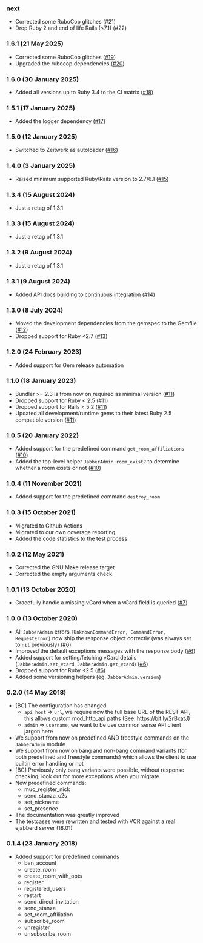 ### next

* Corrected some RuboCop glitches (#21)
* Drop Ruby 2 and end of life Rails (<7.1) (#22)

### 1.6.1 (21 May 2025)

* Corrected some RuboCop glitches ([#19](https://github.com/hausgold/jabber_admin/pull/19))
* Upgraded the rubocop dependencies ([#20](https://github.com/hausgold/jabber_admin/pull/20))

### 1.6.0 (30 January 2025)

* Added all versions up to Ruby 3.4 to the CI matrix ([#18](https://github.com/hausgold/jabber_admin/pull/18))

### 1.5.1 (17 January 2025)

* Added the logger dependency ([#17](https://github.com/hausgold/jabber_admin/pull/17))

### 1.5.0 (12 January 2025)

* Switched to Zeitwerk as autoloader ([#16](https://github.com/hausgold/jabber_admin/pull/16))

### 1.4.0 (3 January 2025)

* Raised minimum supported Ruby/Rails version to 2.7/6.1 ([#15](https://github.com/hausgold/jabber_admin/pull/15))

### 1.3.4 (15 August 2024)

* Just a retag of 1.3.1

### 1.3.3 (15 August 2024)

* Just a retag of 1.3.1

### 1.3.2 (9 August 2024)

* Just a retag of 1.3.1

### 1.3.1 (9 August 2024)

* Added API docs building to continuous integration ([#14](https://github.com/hausgold/jabber_admin/pull/14))

### 1.3.0 (8 July 2024)

* Moved the development dependencies from the gemspec to the Gemfile ([#12](https://github.com/hausgold/jabber_admin/pull/12))
* Dropped support for Ruby <2.7 ([#13](https://github.com/hausgold/jabber_admin/pull/13))

### 1.2.0 (24 February 2023)

* Added support for Gem release automation

### 1.1.0 (18 January 2023)

* Bundler >= 2.3 is from now on required as minimal version ([#11](https://github.com/hausgold/jabber_admin/pull/11))
* Dropped support for Ruby < 2.5 ([#11](https://github.com/hausgold/jabber_admin/pull/11))
* Dropped support for Rails < 5.2 ([#11](https://github.com/hausgold/jabber_admin/pull/11))
* Updated all development/runtime gems to their latest
  Ruby 2.5 compatible version ([#11](https://github.com/hausgold/jabber_admin/pull/11))

### 1.0.5 (20 January 2022)

* Added support for the predefined command `get_room_affiliations` ([#10](https://github.com/hausgold/jabber_admin/pull/10))
* Added the top-level helper `JabberAdmin.room_exist?` to determine whether
  a room exists or not ([#10](https://github.com/hausgold/jabber_admin/pull/10))

### 1.0.4 (11 November 2021)

* Added support for the predefined command `destroy_room`

### 1.0.3 (15 October 2021)

* Migrated to Github Actions
* Migrated to our own coverage reporting
* Added the code statistics to the test process

### 1.0.2 (12 May 2021)

* Corrected the GNU Make release target
* Corrected the empty arguments check

### 1.0.1 (13 October 2020)

* Gracefully handle a missing vCard when a vCard field is queried ([#7](https://github.com/hausgold/jabber_admin/pull/7))

### 1.0.0 (13 October 2020)

* All `JabberAdmin` errors `[UnknownCommandError, CommandError, RequestError]`
  now ship the response object correctly (was always set to `nil` previously)
  ([#6](https://github.com/hausgold/jabber_admin/pull/6))
* Improved the default exceptions messages with the response body ([#6](https://github.com/hausgold/jabber_admin/pull/6))
* Added support for setting/fetching vCard details (`JabberAdmin.set_vcard`,
  `JabberAdmin.get_vcard`) ([#6](https://github.com/hausgold/jabber_admin/pull/6))
* Dropped support for Ruby <2.5 ([#6](https://github.com/hausgold/jabber_admin/pull/6))
* Added some versioning helpers (eg. `JabberAdmin.version`)

### 0.2.0 (14 May 2018)

* [BC] The configuration has changed
  * `api_host` => `url`, we require now the full base URL of the REST API, this
    allows custom mod_http_api paths (See: https://bit.ly/2rBxatJ)
  * `admin` => `username`, we want to be use common sense API client jargon
    here
* We support from now on predefined AND freestyle commands on the `JabberAdmin`
  module
* We support from now on bang and non-bang command variants (for both
  predefined and freestyle commands) which allows the client to use builtin
  error handling or not
* [BC] Previously only bang variants were possible, without response checking,
  look out for more exceptions when you migrate
* New predefined commands:
  * muc_register_nick
  * send_stanza_c2s
  * set_nickname
  * set_presence
* The documentation was greatly improved
* The testcases were rewritten and tested with VCR against a real ejabberd
  server (18.01)

### 0.1.4 (23 January 2018)

* Added support for predefined commands
  * ban_account
  * create_room
  * create_room_with_opts
  * register
  * registered_users
  * restart
  * send_direct_invitation
  * send_stanza
  * set_room_affiliation
  * subscribe_room
  * unregister
  * unsubscribe_room
